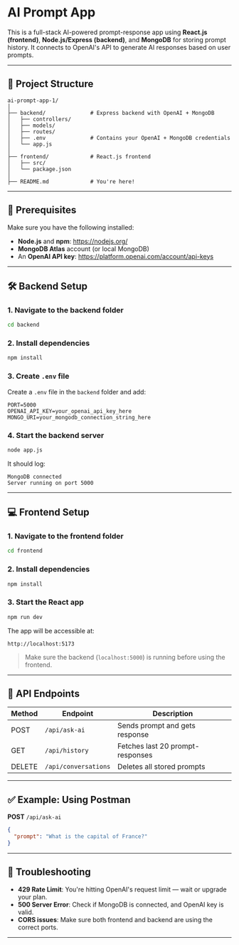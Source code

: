 # AI Prompt App

This is a full-stack AI-powered prompt-response app using **React.js (frontend)**, **Node.js/Express (backend)**, and **MongoDB** for storing prompt history. It connects to OpenAI's API to generate AI responses based on user prompts.

---

## 📁 Project Structure

```
ai-prompt-app-1/
│
├── backend/              # Express backend with OpenAI + MongoDB
│   ├── controllers/
│   ├── models/
│   ├── routes/
│   ├── .env              # Contains your OpenAI + MongoDB credentials
│   └── app.js
│
├── frontend/             # React.js frontend
│   ├── src/
│   └── package.json
│
├── README.md             # You're here!
```

---

## 🚀 Prerequisites

Make sure you have the following installed:

- **Node.js** and **npm**: https://nodejs.org/
- **MongoDB Atlas** account (or local MongoDB)
- An **OpenAI API key**: https://platform.openai.com/account/api-keys

---

## 🛠️ Backend Setup

### 1. Navigate to the backend folder
```bash
cd backend
```

### 2. Install dependencies
```bash
npm install
```

### 3. Create `.env` file
Create a `.env` file in the `backend` folder and add:

```env
PORT=5000
OPENAI_API_KEY=your_openai_api_key_here
MONGO_URI=your_mongodb_connection_string_here
```

### 4. Start the backend server
```bash
node app.js
```

It should log:
```
MongoDB connected
Server running on port 5000
```

---

## 💻 Frontend Setup

### 1. Navigate to the frontend folder
```bash
cd frontend
```

### 2. Install dependencies
```bash
npm install
```

### 3. Start the React app
```bash
npm run dev
```

The app will be accessible at:
```
http://localhost:5173
```

> Make sure the backend (`localhost:5000`) is running before using the frontend.

---

## 📮 API Endpoints

| Method | Endpoint                | Description                     |
|--------|-------------------------|---------------------------------|
| POST   | `/api/ask-ai`           | Sends prompt and gets response  |
| GET    | `/api/history`          | Fetches last 20 prompt-responses |
| DELETE | `/api/conversations`    | Deletes all stored prompts      |

---

## ✅ Example: Using Postman

**POST** `/api/ask-ai`

```json
{
  "prompt": "What is the capital of France?"
}
```

---

## 🧽 Troubleshooting

- **429 Rate Limit**: You're hitting OpenAI's request limit — wait or upgrade your plan.
- **500 Server Error**: Check if MongoDB is connected, and OpenAI key is valid.
- **CORS issues**: Make sure both frontend and backend are using the correct ports.

---

